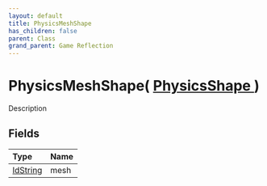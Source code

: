 ```yaml
---
layout: default
title: PhysicsMeshShape
has_children: false
parent: Class
grand_parent: Game Reflection
---
```

# PhysicsMeshShape( [ PhysicsShape ](/riftbreaker-wiki/docs/game-reflection/classes/physics_shape/) )
Description 

## Fields

| Type | Name |
|:----------|:--------------|
| [IdString](/riftbreaker-wiki/docs/game-reflection/components/id_string/) | mesh |

